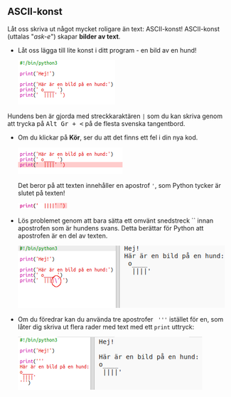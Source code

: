 ## ASCII-konst

Låt oss skriva ut något mycket roligare än text: ASCII-konst! ASCII-konst (uttalas "*ask-e*") skapar **bilder av text**.

+ Låt oss lägga till lite konst i ditt program - en bild av en hund!
    
    ![skärmdump](images/me-dog.png)

Hundens ben är gjorda med streckkaraktären `|` som du kan skriva genom att trycka på <kbd>Alt Gr + <</kbd> på de flesta svenska tangentbord.

+ Om du klickar på **Kör**, ser du att det finns ett fel i din nya kod.
    
    ![skärmdump](images/me-dog-bug.png)
    
    Det beror på att texten innehåller en apostrof `'`, som Python tycker är slutet på texten!
    
    ![skärmdump](images/me-dog-quote.png)

+ Lös problemet genom att bara sätta ett omvänt snedstreck `` innan apostrofen som är hundens svans. Detta berättar för Python att apostrofen är en del av texten.
    
    ![skärmdump](images/me-dog-bug-fix.png)

+ Om du föredrar kan du använda tre apostrofer ` '''` istället för en, som låter dig skriva ut flera rader med text med ett `print` uttryck:
    
    ![skärmdump](images/me-dog-triple-quote.png)
